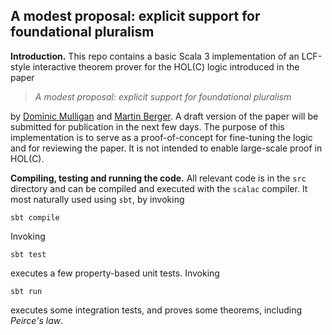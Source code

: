## A modest proposal: explicit support for foundational pluralism


**Introduction.** This repo contains a basic  Scala 3 implementation of an LCF-style interactive theorem prover for the HOL(C) logic introduced in the paper

>   *A modest proposal: explicit support for foundational pluralism* 


by [Dominic Mulligan](https://dominicpm.github.io/) and [Martin Berger](https://martinfriedrichberger.net/). A draft version of the paper will be submitted for publication in the next few days.
The purpose of this implementation is to serve as a
proof-of-concept for fine-tuning the logic and for reviewing the paper. It is not intended to enable large-scale proof in HOL(C).

**Compiling, testing and running the code.** All relevant code is in the `src`
directory and can be compiled and executed with the `scalac`
compiler. It most naturally used using `sbt`, by invoking

    sbt compile

Invoking

    sbt test

executes a few property-based unit tests.  Invoking

    sbt run

executes some integration tests, and proves some theorems, including *Peirce's law*.
